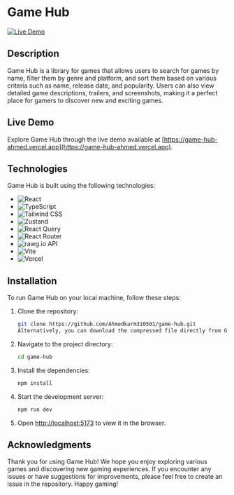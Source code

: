 # Game Hub

[![Live Demo](https://img.shields.io/badge/demo-live-blue.svg)](https://game-hub-ahmed.vercel.app)

## Description

Game Hub is a library for games that allows users to search for games by name, filter them by genre and platform, and sort them based on various criteria such as name, release date, and popularity. Users can also view detailed game descriptions, trailers, and screenshots, making it a perfect place for gamers to discover new and exciting games.

## Live Demo

Explore Game Hub through the live demo available at [https://game-hub-ahmed.vercel.app](https://game-hub-ahmed.vercel.app).

## Technologies

Game Hub is built using the following technologies:

- ![React](https://img.shields.io/badge/React-18-blue?logo=react&logoColor=white)
- ![TypeScript](https://img.shields.io/badge/TypeScript-blue?logo=typescript&logoColor=white)
- ![Tailwind CSS](https://img.shields.io/badge/Tailwind%20CSS-blue?logo=tailwind-css&logoColor=white)
- ![Zustand](https://img.shields.io/badge/Zustand-blue?logo=zustand&logoColor=white)
- ![React Query](https://img.shields.io/badge/React%20Query-blue?logo=react-query&logoColor=white)
- ![React Router](https://img.shields.io/badge/React%20Router%20v6-blue?logo=react-router&logoColor=white)
- ![rawg.io API](https://img.shields.io/badge/rawg.io%20API-blue?logo=rawg.io&logoColor=white)
- ![Vite](https://img.shields.io/badge/Vite-blue?logo=vite&logoColor=white)
- ![Vercel](https://img.shields.io/badge/Vercel-blue?logo=vercel&logoColor=white)


## Installation

To run Game Hub on your local machine, follow these steps:

1. Clone the repository:

   ```bash
   git clone https://github.com/Ahmedkarm310501/game-hub.git
   Alternatively, you can download the compressed file directly from GitHub.

   ```

2. Navigate to the project directory:
   ```bash
   cd game-hub
   ```
3. Install the dependencies:
   ```bash
   npm install
   ```
4. Start the development server:
   ```bash
   npm run dev
   ```
5. Open [http://localhost:5173](http://localhost:5173) to view it in the browser.

## Acknowledgments

Thank you for using Game Hub! We hope you enjoy exploring various games and discovering new gaming experiences. If you encounter any issues or have suggestions for improvements, please feel free to create an issue in the repository. Happy gaming!
